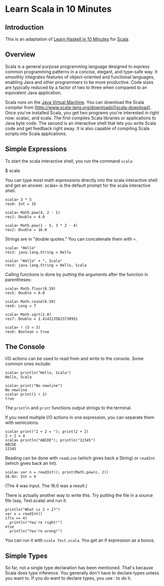 Learn Scala in 10 Minutes
=========================

Introduction
------------

This is an adaptation of [Learn Haskell in 10 Minutes][learn-haskell] for [Scala][scala].


Overview
--------

Scala is a general purpose programming language designed to express common programming patterns in a concise, elegant, and type-safe way. It smoothly integrates features of object-oriented and functional languages, enabling Java and other programmers to be more productive. Code sizes are typically reduced by a factor of two to three when compared to an equivalent Java application.

Scala runs on the [Java Virtual Machine][JVM].  You can download the Scala compiler from [http://www.scala-lang.org/downloads][scala-download].  Once you've installed Scala, you get two programs you're interested in right now: scalac, and scala. The first compiles Scala libraries or applications to Java byte code. The second is an interactive shell that lets you write Scala code and get feedback right away.  It is also capable of compiling Scala scripts into Scala applications.

Simple Expressions
------------------

To start the scala interactive shell, you run the command `scala`:

  $ scala

You can type most math expressions directly into the scala interactive shell and get an answer. scala> is the default prompt for the scala interactive shell.

    scala> 3 * 5
    res0: Int = 15

    scala> Math.pow(4, 2 - 1)
    res1: Double = 4.0

    scala> Math.pow(1 - 5, 3 * 2 - 4)
    res2: Double = 16.0

Strings are in "double quotes." You can concatenate them with `+`.

    scala> "Hello"
    res3: java.lang.String = Hello

    scala> "Hello" + ", Scala"
    res4: java.lang.String = Hello, Scala

Calling functions is done by putting the arguments after the function in parentheses:

    scala> Math.floor(6.59)
    res5: Double = 6.0

    scala> Math.round(6.59)
    res6: Long = 7

    scala> Math.sqrt(2.0)
    res7: Double = 1.4142135623730951

    scala> ! (5 < 3)
    res8: Boolean = true

The Console
-----------

I/O actions can be used to read from and write to the console. Some common ones include:

    scala> println("Hello, Scala")
    Hello, Scala

    scala> print("No newline")
    No newline
    scala> print(1 < 2)
    true

The `println` and `print` functions output strings to the terminal.

If you need multiple I/O actions in one expression, you can separate them with semicolons.

    scala> print("2 + 2 = "); print(2 + 2)
    2 + 2 = 4
    scala> println("ABCDE"); println("12345")
    ABCDE
    12345

Reading can be done with `readLine` (which gives back a String) or `readInt` (which gives back an Int).

    scala> var n = readInt(); print(Math.pow(n, 2))
    16.0n: Int = 4

(The 4 was input. The 16.0 was a result.)

There is actually another way to write this.  Try putting the file in a source file (say, Test.scala) and run it.

    println("What is 2 + 2?")
    var x = readInt()
    if(x == 4)
      println("You're right!")
    else
      println("You're wrong!")

You can run it with `scala Test.scala`.  You get an if expression as a bonus. 

Simple Types
------------

So far, not a single type declaration has been mentioned. That's because Scala does type inference. You generally don't have to declare types unless you want to. If you do want to declare types, you use : to do it.



[learn-haskell]: http://haskell.org/haskellwiki/Learn_Haskell_in_10_minutes
[scala]: http://www.scala-lang.org
[JVM]: http://java.sun.com
[scala-download]: http://www.scala-lang.org/downloads